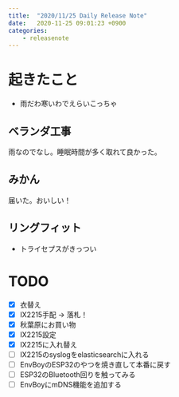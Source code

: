 ```yaml
---
title:  "2020/11/25 Daily Release Note"
date:   2020-11-25 09:01:23 +0900
categories:
	- releasenote
---
```

# 起きたこと

* 雨だわ寒いわでえらいこっちゃ

## ベランダ工事

雨なのでなし。睡眠時間が多く取れて良かった。

## みかん

届いた。おいしい！

## リングフィット

* トライセプスがきっつい

# TODO 

- [x] 衣替え
- [X] IX2215手配 -> 落札！
- [x] 秋葉原にお買い物
- [x] IX2215設定
- [x] IX2215に入れ替え
- [ ] IX2215のsyslogをelasticsearchに入れる
- [ ] EnvBoyのESP32のやつを焼き直して本番に戻す
- [ ] ESP32のBluetooth回りを触ってみる
- [ ] EnvBoyにmDNS機能を追加する